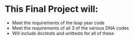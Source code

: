# This Final Project will:

- Meet the requirements of the leap year code
- Meet the requirements of all 3 of the various DNA codes
- Will include doctests and unittests for all of these
